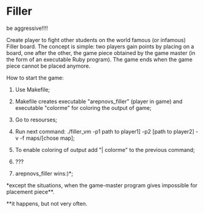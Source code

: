 # Filler
be aggressive!!!!

Create player to fight other students on the world famous (or infamous) Filler board.
The concept is simple: two players gain points by placing on a board, one after the other,
the game piece obtained by the game master (in the form of an executable Ruby program).
The game ends when the game piece cannot be placed anymore.

How to start the game:

1. Use Makefile;

2. Makefile creates executable "arepnovs_filler" (player in game) and executable "colorme" for coloring the output of game;

2. Go to resourses;

3. Run next command: ./filler_vm -p1 path to player1] -p2 [path to player2] -v -f maps/[chose map];

4. To enable coloring of output add "| colorme" to the previous command;

5. ???

6. arepnovs_filler wins:)*;

\*except the situations, when the game-master program gives impossible for placement piece\**.

\**it happens, but not very often.
